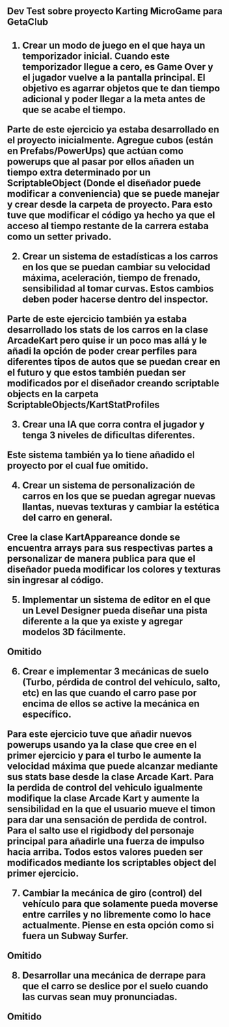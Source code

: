 <h2>Dev Test sobre proyecto Karting MicroGame para GetaClub</center><h2>


1.	Crear un modo de juego en el que haya un temporizador inicial. Cuando este temporizador llegue a cero, es Game Over y el jugador vuelve a la pantalla principal. El objetivo es agarrar objetos que te dan tiempo adicional y poder llegar a la meta antes de que se acabe el tiempo.


<b>Parte de este ejercicio ya estaba desarrollado en el proyecto inicialmente. Agregue cubos (están en Prefabs/PowerUps) que actúan como powerups que al pasar por ellos añaden un tiempo extra determinado por un ScriptableObject (Donde el diseñador puede modificar a conveniencia) que se puede manejar y crear desde la carpeta de proyecto. Para esto tuve que modificar el código ya hecho ya que el acceso al tiempo restante de la carrera estaba como un setter privado.</b>


2.	Crear un sistema de estadísticas a los carros en los que se puedan cambiar su velocidad máxima, aceleración, tiempo de frenado, sensibilidad al tomar curvas. Estos cambios deben poder hacerse dentro del inspector.


<b>Parte de este ejercicio también ya estaba desarrollado los stats de los carros en la clase ArcadeKart pero quise ir un poco mas allá y le añadi la opción de poder crear perfiles para diferentes tipos de autos que se puedan crear en el futuro y que estos también puedan ser modificados por el diseñador creando scriptable objects en la carpeta ScriptableObjects/KartStatProfiles</b>


3.	Crear una IA que corra contra el jugador y tenga 3 niveles de dificultas diferentes. 


<b>Este sistema también ya lo tiene añadido el proyecto por el cual fue omitido.</b>


4.	Crear un sistema de personalización de carros en los que se puedan agregar nuevas llantas, nuevas texturas y cambiar la estética del carro en general. 


<b>Cree la clase KartAppareance donde se encuentra arrays para sus respectivas partes a personalizar de manera publica para que el diseñador pueda modificar los colores y texturas sin ingresar al código.</b>

5.	Implementar un sistema de editor en el que un Level Designer pueda diseñar una pista diferente a la que ya existe y agregar modelos 3D fácilmente. 

<b>Omitido</b>



6.	Crear e implementar 3 mecánicas de suelo (Turbo, pérdida de control del vehículo, salto, etc) en las que cuando el carro pase por encima de ellos se active la mecánica en específico.


<b>Para este ejercicio tuve que añadir nuevos powerups usando ya la clase que cree en el primer ejercicio y para el turbo le aumente la velocidad máxima que puede alcanzar mediante sus stats base desde la clase Arcade Kart. Para la perdida de control del vehiculo igualmente modifique la clase Arcade Kart y aumente la sensibilidad en la que el usuario mueve el timon para dar una sensación de perdida de control. Para el salto use el rigidbody del personaje principal para añadirle una fuerza de impulso hacia arriba. Todos estos valores pueden ser modificados mediante los scriptables object del primer ejercicio.</b>


7.	Cambiar la mecánica de giro (control) del vehículo para que solamente pueda moverse entre carriles y no libremente como lo hace actualmente. Piense en esta opción como si fuera un Subway Surfer.

<b>Omitido</b>

8.	Desarrollar una mecánica de derrape para que el carro se deslice por el suelo cuando las curvas sean muy pronunciadas.

<b>Omitido</b>
